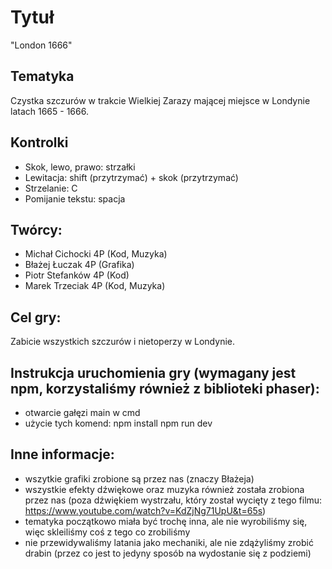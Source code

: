 # Tytuł
"London 1666"

## Tematyka
Czystka szczurów w trakcie Wielkiej Zarazy mającej miejsce w Londynie latach 1665 - 1666.

## Kontrolki
- Skok, lewo, prawo:    strzałki
- Lewitacja:            shift (przytrzymać) + skok (przytrzymać)
- Strzelanie:           C
- Pomijanie tekstu:     spacja

## Twórcy:
- Michał Cichocki 4P (Kod, Muzyka)
- Błażej Łuczak 4P (Grafika)
- Piotr Stefanków 4P (Kod)
- Marek Trzeciak 4P (Kod, Muzyka)

## Cel gry:
Zabicie wszystkich szczurów i nietoperzy w Londynie.

## Instrukcja uruchomienia gry (wymagany jest npm, korzystaliśmy również z biblioteki phaser):
- otwarcie gałęzi main w cmd
- użycie tych komend:
    npm install
    npm run dev

## Inne informacje:
- wszytkie grafiki zrobione są przez nas (znaczy Błażeja)
- wszystkie efekty dźwiękowe oraz muzyka również została zrobiona przez nas (poza dźwiękiem wystrzału, który został wycięty z tego filmu: https://www.youtube.com/watch?v=KdZjNg71UpU&t=65s)
- tematyka początkowo miała być trochę inna, ale nie wyrobiliśmy się, więc skleiliśmy coś z tego co zrobiliśmy
- nie przewidywaliśmy latania jako mechaniki, ale nie zdążyliśmy zrobić drabin (przez co jest to jedyny sposób na wydostanie się z podziemi)